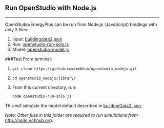 Run OpenStudio with Node.js
---------------------------
---

OpenStudio/EnergyPlus can be run from Node.js (JavaScript) bindings with only 3 files:
1. Input: [buildingdata2.json](https://github.com/eebhub/openstudio_nodejs/blob/develop/library/buildingData2.json)
2. Run: [openstudio-run-solo.js](https://github.com/eebhub/openstudio_nodejs/blob/develop/library/openstudio-run-solo.js)
3. Model: [openstudio-model.js](https://github.com/eebhub/openstudio_nodejs/blob/develop/library/openstudio-model.js)

###Test
From terminal:

1. `git clone https://github.com/eebhub/openstudio_nodejs.git`

2. `cd openstudio_nodejs/library/`

3. From this current directory, run:

    ```sh
    node openstudio-run-solo.js
    ```

This will simulate the model default described in [buildingData2.json].

[buildingData2.json]:https://github.com/eebhub/openstudio_nodejs/blob/develop/library/buildingData2.json

*Note: Other files in this folder are required to run simulations from http://node.eebhub.org.*